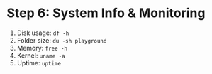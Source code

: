 # Step 6: System Info & Monitoring

1. Disk usage: `df -h`
2. Folder size: `du -sh playground`
3. Memory: `free -h`
4. Kernel: `uname -a`
5. Uptime: `uptime`

